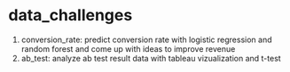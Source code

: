 # data_challenges

1. conversion_rate: predict conversion rate with logistic regression and random forest and come up with ideas to improve revenue
2. ab_test: analyze ab test result data with tableau vizualization and t-test
